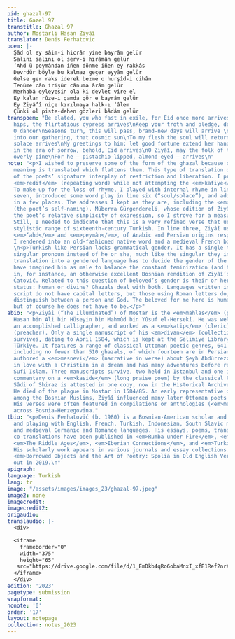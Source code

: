 ```yaml
---
pid: ghazal-97
title: Gazel 97
transtitle: Ghazal 97
author: Mostarli Hasan Ziyâî
translator: Denis Ferhatovic
poem: |-
  Şâd ol ey sâim-i hicrân yine bayrâm gelür
  Salını salını ol serv-i hırâmân gelür
  ‘Ahd ü peymândan iñen dönme iñen ey rakkâs
  Devrdür böyle bu kalmaz geçer eyyâm gelür
  Gelse ger raks iderek bezme o hurşîd-i cihân
  Tenüme cân irişür cânuma ârâm gelür
  Merhabâ eyleyesin ola ki devlet vire el
  Ey kalan rûze-i gamda gör e bayrâm gelür
  Ey Ziyâ’î niçe kırılmaya halk-ı ‘âlem
  Çünki ol piste-dehen gözleri bâdâm gelür
transpoem: "Be elated, you who fast in exile, for Eid once more arrives\nSwaying his
  hips, the flirtatious cypress arrives\nKeep your troth and pledge, do not renege,
  O dancer\nSeasons turn, this will pass, brand-new days will arrive \nIf he dances
  into our gathering, that cosmic sun\nTo my flesh the soul will return, to the soul
  solace arrives\nMy greetings to him: let good fortune extend her hand\nO you remaining
  in the era of sorrow, behold, Eid arrives\nO Ziyâî, may the folk of this world not
  overly pine\nFor he — pistachio-lipped, almond-eyed — arrives\n"
note: "<p>I wished to preserve some of the form of the ghazal because often only their
  meaning is translated which flattens them. This type of translation obscures much
  of the poets’ signature interplay of restriction and liberation. I preserved the
  <em>redif</em> (repeating word) while not attempting the <em>kafiye</em> (rhyme).
  To make up for the loss of rhyme, I played with internal rhyme in lines three and
  seven, introduced some word play in line six (“soul/solace”), and added alliteration
  in a few places. The addresses I kept as they are, including the <em>tehallus</em>
  (the poet’s self-naming). Müberra Gürgendereli, whose edition of Ziyâî I use, praised
  the poet’s relative simplicity of expression, so I strove for a measure of plainness.
  Still, I needed to indicate that this is a very refined verse that uses the full
  stylistic range of sixteenth-century Turkish. In line three, Ziyâî used two synonyms,
  <em>‘ahd</em> and <em>peymân</em>, of Arabic and Persian origins respectively, which
  I rendered into an old-fashioned native word and a medieval French borrowing.</p>
  \n<p>Turkish like Persian lacks grammatical gender. It has a single third-person
  singular pronoun instead of he or she, much like the singular they in English. The
  translation into a gendered language has to decide the gender of the beloved. I
  have imagined him as male to balance the constant feminization (and thus heterosexualization)
  in, for instance, an otherwise excellent Bosnian rendition of Ziyâî’s divan by Alena
  Ćatović. Related to this question of beloved’s gender is their or her or his ontological
  status: human or divine? Ghazals deal with both. Languages written in the Arabic
  script do not have capital letters, but those using Roman letters do, and can thus
  distinguish between a person and God. The beloved for me here is human and male,
  but of course he does not have to be.</p>"
abio: "<p>Ziyâî (“The Illuminated”) of Mostar is the <em>mahlas</em> (pen name) of
  Hasan bin Ali bin Hüseyin bin Mahmûd bin Yûsuf el-Hersekî. He was well-educated,
  an accomplished calligrapher, and worked as a <em>katip</em> (cleric) and a <em>vaiz</em>
  (preacher). Only a single manuscript of his <em>divan</em> (collection of verse)
  survives, dating to April 1584, which is kept at the Selimiye Library in Edirne,
  Türkiye. It features a range of classical Ottoman poetic genres, 641 poems in total,
  including no fewer than 510 ghazals, of which fourteen are in Persian. Ziyâî also
  authored a <em>mesnevi</em> (narrative in verse) about Şeyh Abdürrezzâk who falls
  in love with a Christian in a dream and has many adventures before returning to
  Sufi Islam. Three manuscripts survive, two held in Istanbul and one in London. Ziyâî’s
  commentary on a <em>kaside</em> (long praise poem) by the classical Persian poet
  Sâdi of Shiraz is attested in one copy, now in the Historical Archive of Sarajevo.
  He died of the plague in Mostar in 1584/85. An early representative of divan poetry
  among the Bosnian Muslims, Ziyâî influenced many later Ottoman poets of his background.
  His verses were often featured in compilations or anthologies (<em>mecmua</em>)
  across Bosnia-Herzegovina."
tbio: "<p>Denis Ferhatović (b. 1980) is a Bosnian-American scholar and writer, working
  and playing with English, French, Turkish, Indonesian, South Slavic microlanguages,
  and medieval Germanic and Romance languages. His essays, poems, translations, and
  co-translations have been published in <em>Rumba under Fire</em>, <em>Index on Censorship</em>,
  <em>The Riddle Ages</em>, <em>Iberian Connections</em>, and <em>Turkoslavia</em>.
  His scholarly work appears in various journals and essay collections. His monograph
  <em>Borrowed Objects and the Art of Poetry: Spolia in Old English Verse</em> came
  out in 2019.\n"
epigraph:
language: Turkish
lang: tr
image: "/assets/images/images_23/ghazal-97.jpeg"
image2: none
imagecredit:
imagecredit2:
origaudio:
translaudio: |-
  <div>

  <iframe
    frameborder="0"
    width="375"
    height="65"
   src="https://drive.google.com/file/d/1_EmDkb4qRo6obaMnxI_xfE1Ref2nrX7k/preview">
  </iframe>
  </div>
edition: '2023'
pagetype: submission
wrapformat:
nonote: '0'
order: '17'
layout: notepage
collection: notes_2023
---
```

